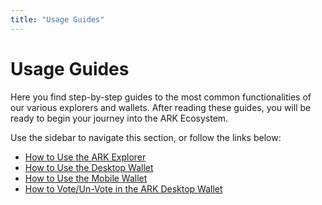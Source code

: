 ```yaml
---
title: "Usage Guides"
---
```


# Usage Guides

Here you find step-by-step guides to the most common functionalities of our various explorers and wallets. After reading these guides, you will be ready to begin your journey into the ARK Ecosystem.

Use the sidebar to navigate this section, or follow the links below:

- [How to Use the ARK Explorer](/tutorials/usage-guides/how-to-use-ark-explorer)
- [How to Use the Desktop Wallet](/tutorials/usage-guides/how-to-use-ark-desktop-wallet)
- [How to Use the Mobile Wallet](/tutorials/usage-guides/how-to-use-ark-mobile-wallet)
- [How to Vote/Un-Vote in the ARK Desktop Wallet](/tutorials/usage-guides/how-to-vote-in-the-ark-desktop-wallet)
